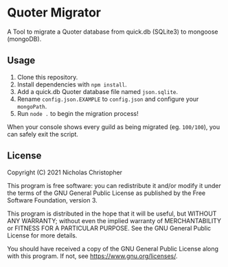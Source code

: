 # Quoter Migrator

A Tool to migrate a Quoter database from quick.db (SQLite3) to mongoose (mongoDB).

## Usage

1.  Clone this repository.
2.  Install dependencies with `npm install`.
3.  Add a quick.db Quoter database file named `json.sqlite`.
4.  Rename `config.json.EXAMPLE` to `config.json` and configure your `mongoPath`.
5.  Run `node .` to begin the migration process!

When your console shows every guild as being migrated (eg. `100/100`), you can safely exit the script.

## License

Copyright (C) 2021 Nicholas Christopher

This program is free software: you can redistribute it and/or modify it under the terms of the GNU General Public License as published by the Free Software Foundation, version 3.

This program is distributed in the hope that it will be useful, but WITHOUT ANY WARRANTY; without even the implied warranty of MERCHANTABILITY or FITNESS FOR A PARTICULAR PURPOSE. See the GNU General Public License for more details.

You should have received a copy of the GNU General Public License along with this program. If not, see <https://www.gnu.org/licenses/>.
